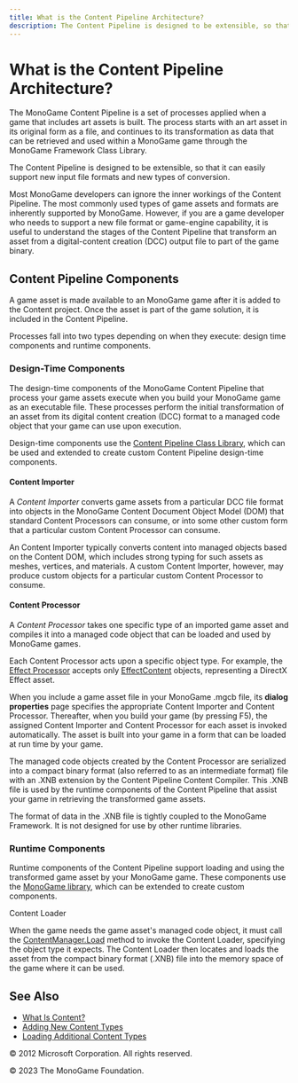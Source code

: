 ```yaml
---
title: What is the Content Pipeline Architecture?
description: The Content Pipeline is designed to be extensible, so that it can easily support new input file formats and new types of conversion.
---
```


# What is the Content Pipeline Architecture?

The MonoGame Content Pipeline is a set of processes applied when a game that includes art assets is built. The process starts with an art asset in its original form as a file, and continues to its transformation as data that can be retrieved and used within a MonoGame game through the MonoGame Framework Class Library.

The Content Pipeline is designed to be extensible, so that it can easily support new input file formats and new types of conversion.

Most MonoGame developers can ignore the inner workings of the Content Pipeline. The most commonly used types of game assets and formats are inherently supported by MonoGame. However, if you are a game developer who needs to support a new file format or game-engine capability, it is useful to understand the stages of the Content Pipeline that transform an asset from a digital-content creation (DCC) output file to part of the game binary.

## Content Pipeline Components

A game asset is made available to an MonoGame game after it is added to the Content project. Once the asset is part of the game solution, it is included in the Content Pipeline.

Processes fall into two types depending on when they execute: design time components and runtime components.

### Design-Time Components

The design-time components of the MonoGame Content Pipeline that process your game assets execute when you build your MonoGame game as an executable file. These processes perform the initial transformation of an asset from its digital content creation (DCC) format to a managed code object that your game can use upon execution.

Design-time components use the [Content Pipeline Class Library](CP_Class_Library.md), which can be used and extended to create custom Content Pipeline design-time components.

#### Content Importer

A _Content Importer_ converts game assets from a particular DCC file format into objects in the MonoGame Content Document Object Model (DOM) that standard Content Processors can consume, or into some other custom form that a particular custom Content Processor can consume.

An Content Importer typically converts content into managed objects based on the Content DOM, which includes strong typing for such assets as meshes, vertices, and materials. A custom Content Importer, however, may produce custom objects for a particular custom Content Processor to consume.

#### Content Processor

A _Content Processor_ takes one specific type of an imported game asset and compiles it into a managed code object that can be loaded and used by MonoGame games.

Each Content Processor acts upon a specific object type. For example, the [Effect Processor](CP_StdImpsProcs.md#Processors) accepts only [EffectContent](xref:Microsoft.Xna.Framework.Content.Pipeline.Graphics.EffectContent) objects, representing a DirectX Effect asset.

When you include a game asset file in your MonoGame .mgcb file, its **dialog properties** page specifies the appropriate Content Importer and Content Processor. Thereafter, when you build your game (by pressing F5), the assigned Content Importer and Content Processor for each asset is invoked automatically. The asset is built into your game in a form that can be loaded at run time by your game.

The managed code objects created by the Content Processor are serialized into a compact binary format (also referred to as an intermediate format) file with an .XNB extension by the Content Pipeline Content Compiler. This .XNB file is used by the runtime components of the Content Pipeline that assist your game in retrieving the transformed game assets.

The format of data in the .XNB file is tightly coupled to the MonoGame Framework. It is not designed for use by other runtime libraries.

### Runtime Components

Runtime components of the Content Pipeline support loading and using the transformed game asset by your MonoGame game. These components use the [MonoGame library](../../whatis/WhatIs_MonoGame_Class_Library.md), which can be extended to create custom components.

Content Loader

When the game needs the game asset's managed code object, it must call the [ContentManager.Load](xref:Microsoft.Xna.Framework.Content.ContentManager) method to invoke the Content Loader, specifying the object type it expects. The Content Loader then locates and loads the asset from the compact binary format (.XNB) file into the memory space of the game where it can be used.

## See Also

- [What Is Content?](CP_Overview.md)
- [Adding New Content Types](CP_Content_Advanced.md)
- [Loading Additional Content Types](CP_Customizing.md)

© 2012 Microsoft Corporation. All rights reserved.

© 2023 The MonoGame Foundation.
